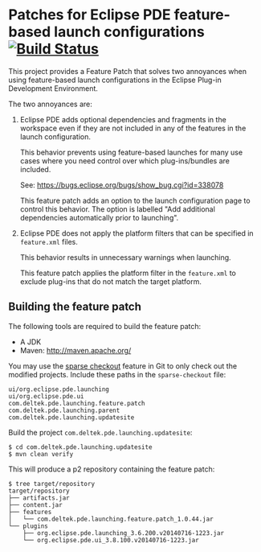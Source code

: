 Patches for Eclipse PDE feature-based launch configurations [![Build Status](https://travis-ci.org/glerup/eclipse-pde-launcher-patches.svg?branch=patch%2Fpde-feature-launch)](https://travis-ci.org/glerup/eclipse-pde-launcher-patches)
===========================================================

This project provides a Feature Patch that solves two annoyances when using feature-based
launch configurations in the Eclipse Plug-in Development Environment.

The two annoyances are:

 1. Eclipse PDE adds optional dependencies and fragments in the workspace even if they are
    not included in any of the features in the launch configuration.

    This behavior prevents using feature-based launches for many use cases where you need
    control over which plug-ins/bundles are included.

    See: https://bugs.eclipse.org/bugs/show_bug.cgi?id=338078

    This feature patch adds an option to the launch configuration page to control this
    behavior. The option is labelled "Add additional dependencies automatically prior to
    launching".

 2. Eclipse PDE does not apply the platform filters that can be specified in `feature.xml`
    files.

    This behavior results in unnecessary warnings when launching.

    This feature patch applies the platform filter in the `feature.xml` to exclude
    plug-ins that do not match the target platform.

Building the feature patch
--------------------------

The following tools are required to build the feature patch:

 * A JDK
 * Maven: http://maven.apache.org/

You may use the [sparse
checkout](http://jasonkarns.com/blog/subdirectory-checkouts-with-git-sparse-checkout/)
feature in Git to only check out the modified projects. Include these paths in the
`sparse-checkout` file:

    ui/org.eclipse.pde.launching
    ui/org.eclipse.pde.ui
    com.deltek.pde.launching.feature.patch
    com.deltek.pde.launching.parent
    com.deltek.pde.launching.updatesite

Build the project `com.deltek.pde.launching.updatesite`:

    $ cd com.deltek.pde.launching.updatesite
    $ mvn clean verify

This will produce a p2 repository containing the feature patch:

    $ tree target/repository
    target/repository
    ├── artifacts.jar
    ├── content.jar
    ├── features
    │   └── com.deltek.pde.launching.feature.patch_1.0.44.jar
    └── plugins
        ├── org.eclipse.pde.launching_3.6.200.v20140716-1223.jar
        └── org.eclipse.pde.ui_3.8.100.v20140716-1223.jar
